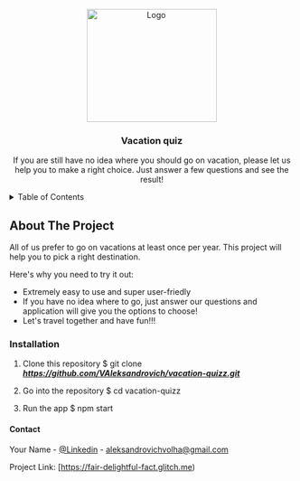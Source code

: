 
<!-- PROJECT LOGO -->
<br />
<div align="center">
  <a href="https://fair-delightful-fact.glitch.me">
    <img src="https://images.unsplash.com/photo-1596120236172-231999844ade?auto=format&fit=crop&q=60&w=900&ixlib=rb-4.0.3&ixid=M3wxMjA3fDB8MHxzZWFyY2h8Nnx8dmFjYXRpb258ZW58MHx8MHx8fDA%3D" alt="Logo" width="230" height="200">
  </a>

  <h3 align="center"> Vacation quiz </h3>

  <p align="center">
  If you are still have no idea where you should go on vacation, please let us help you to make a right choice. Just answer a few questions and see the result! 
    <br /> 
  </p>
</div>


<!-- TABLE OF CONTENTS -->
<details>
  <summary>Table of Contents</summary>
  <ol>
    <li>
      <a href="#about-the-project">About The Project</a>
    </li>
    <li><a href="#installation">Installation</a></li>
    <li><a href="#contact">Contact</a></li>
  </ol>
</details>


<!-- ABOUT THE PROJECT -->
## About The Project

All of us prefer to go on vacations at least once per year. This project will help you to pick a right destination. 

Here's why you need to try it out:
* Extremely easy to use and super user-friedly 
* If you have no idea where to go, just answer our questions and application will give you the options to choose!
* Let's travel together and have fun!!!



### Installation

1. Clone this repository
$ git clone ***https://github.com/VAleksandrovich/vacation-quizz.git***

2. Go into the repository
$ cd vacation-quizz

3. Run the app
$ npm start


<!-- CONTACT -->

#### Contact

Your Name - [@Linkedin](https://www.linkedin.com/in/volha-aleksandrovich-449831266/) - aleksandrovichvolha@gmail.com

Project Link: [https://fair-delightful-fact.glitch.me)









